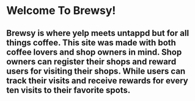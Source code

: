 # Welcome To Brewsy!

## Brewsy is where yelp meets untappd but for all things coffee. This site was made with both coffee lovers and shop owners in mind. Shop owners can register their shops and reward users for visiting their shops. While users can track their visits and receive rewards for every ten visits to their favorite spots.
